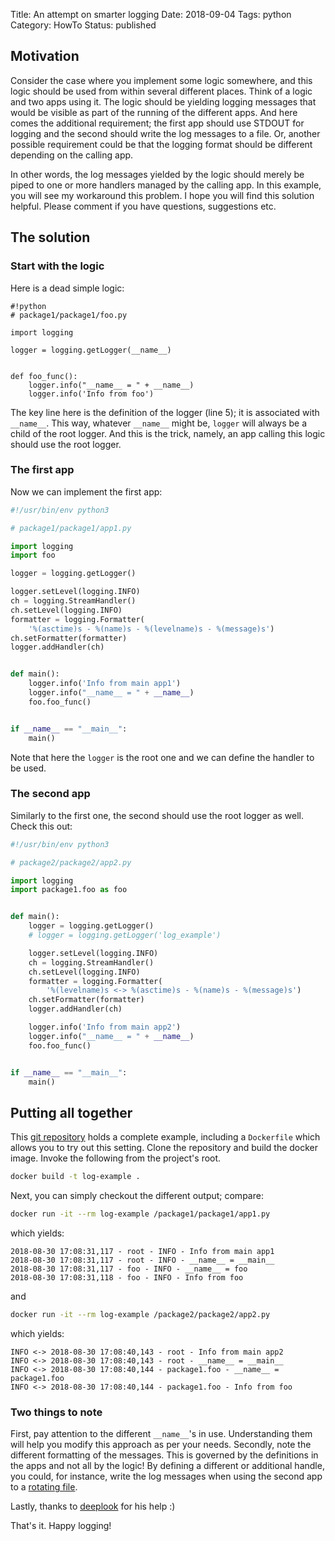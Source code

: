 Title: An attempt on smarter logging
Date: 2018-09-04
Tags: python
Category: HowTo
Status: published


## Motivation

Consider the case where you implement some logic somewhere, and this logic should be used from within several different places.
Think of a logic and two apps using it.
The logic should be yielding logging messages that would be visible as part of the running of the different apps.
And here comes the additional requirement; the first app should use STDOUT for logging and the second should write the log messages to a file.
Or, another possible requirement could be that the logging format should be different depending on the calling app.

In other words, the log messages yielded by the logic should merely be piped to one or more handlers managed by the calling app.
In this example, you will see my workaround this problem.
I hope you will find this solution helpful.
Please comment if you have questions, suggestions etc.

## The solution

### Start with the logic

Here is a dead simple logic:

```
#!python
# package1/package1/foo.py

import logging

logger = logging.getLogger(__name__)


def foo_func():
    logger.info("__name__ = " + __name__)
    logger.info('Info from foo')
```

The key line here is the definition of the logger (line 5); it is associated with `__name__`.
This way, whatever `__name__` might be, `logger` will always be a child of the root logger.
And this is the trick, namely, an app calling this logic should use the root logger.

### The first app

Now we can implement the first app:

```python
#!/usr/bin/env python3

# package1/package1/app1.py

import logging
import foo

logger = logging.getLogger()

logger.setLevel(logging.INFO)
ch = logging.StreamHandler()
ch.setLevel(logging.INFO)
formatter = logging.Formatter(
    '%(asctime)s - %(name)s - %(levelname)s - %(message)s')
ch.setFormatter(formatter)
logger.addHandler(ch)


def main():
    logger.info('Info from main app1')
    logger.info("__name__ = " + __name__)
    foo.foo_func()


if __name__ == "__main__":
    main()
```

Note that here the `logger` is the root one and we can define the handler to be used.


### The second app

Similarly to the first one, the second should use the root logger as well.
Check this out:

```python
#!/usr/bin/env python3

# package2/package2/app2.py

import logging
import package1.foo as foo


def main():
    logger = logging.getLogger()
    # logger = logging.getLogger('log_example')

    logger.setLevel(logging.INFO)
    ch = logging.StreamHandler()
    ch.setLevel(logging.INFO)
    formatter = logging.Formatter(
        '%(levelname)s <-> %(asctime)s - %(name)s - %(message)s')
    ch.setFormatter(formatter)
    logger.addHandler(ch)

    logger.info('Info from main app2')
    logger.info("__name__ = " + __name__)
    foo.foo_func()


if __name__ == "__main__":
    main()
```

## Putting all together

This [git repository](https://gitlab.com/drorata/log-example) holds a complete example, including a `Dockerfile` which allows you to try out this setting.
Clone the repository and build the docker image.
Invoke the following from the project's root.

```bash
docker build -t log-example .
```

Next, you can simply checkout the different output; compare:

```bash
docker run -it --rm log-example /package1/package1/app1.py
```

which yields:

```
2018-08-30 17:08:31,117 - root - INFO - Info from main app1
2018-08-30 17:08:31,117 - root - INFO - __name__ = __main__
2018-08-30 17:08:31,117 - foo - INFO - __name__ = foo
2018-08-30 17:08:31,118 - foo - INFO - Info from foo
```

and

```bash
docker run -it --rm log-example /package2/package2/app2.py
```

which yields:

```
INFO <-> 2018-08-30 17:08:40,143 - root - Info from main app2
INFO <-> 2018-08-30 17:08:40,143 - root - __name__ = __main__
INFO <-> 2018-08-30 17:08:40,144 - package1.foo - __name__ = package1.foo
INFO <-> 2018-08-30 17:08:40,144 - package1.foo - Info from foo
```

### Two things to note

First, pay attention to the different `__name__`'s in use.
Understanding them will help you modify this approach as per your needs.
Secondly, note the different formatting of the messages.
This is governed by the definitions in the apps and not all by the logic!
By defining a different or additional handle, you could, for instance, write the log messages when using the second app to a [rotating file](https://docs.python.org/3/library/logging.handlers.html#logging.handlers.RotatingFileHandler).

Lastly, thanks to [deeplook](https://github.com/deeplook) for his help :)

That's it.
Happy logging!

